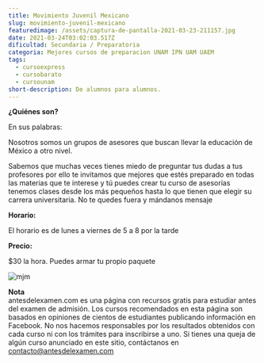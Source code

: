 ```yaml
---
title: Movimiento Juvenil Mexicano
slug: movimiento-juvenil-mexicano
featuredimage: /assets/captura-de-pantalla-2021-03-23-211157.jpg
date: 2021-03-24T03:02:03.517Z
dificultad: Secundaria / Preparatoria
categoria: Mejores cursos de preparacion UNAM IPN UAM UAEM
tags:
  - cursoexpress
  - cursobarato
  - cursounam
short-description: De alumnos para alumnos.
---
```

**¿Quiénes son?<br>**

En sus palabras:<br>

Nosotros somos un grupos de asesores que buscan llevar la educación de México a otro nivel.<br>

Sabemos que muchas veces tienes miedo de preguntar tus dudas a tus profesores por ello te invitamos que mejores que estés preparado en todas las materias que te interese y tú puedes crear tu curso de asesorías tenemos clases desde los más pequeños hasta lo que tienen que elegir su carrera universitaria. No te quedes fuera y mándanos mensaje <br>

**Horario: <br>**

El horario es de lunes a viernes de 5 a 8 por la tarde <br>

**Precio:** <br>

$30 la hora. Puedes armar tu propio paquete



![mjm](/assets/156210155_1618273348562363_5799279317729915584_n.jpg "mjm")

**Nota**<br>
antesdelexamen.com es una página con recursos gratis para estudiar antes del examen de admisión. Los cursos recomendados en esta página son basados en opiniones de cientos de estudiantes publicando información en Facebook. No nos hacemos responsables por los resultados obtenidos con cada curso ni con los trámites para inscribirse a uno. Si tienes una queja de algún curso anunciado en este sitio, contáctanos en contacto@antesdelexamen.com